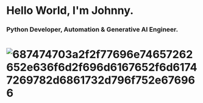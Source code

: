 # Hello World, I'm Johnny. 
### Python Developer, Automation & Generative AI Engineer.
# ![687474703a2f2f77696e74657262652e636f6d2f696d6167652f6d61747269782d6861732d796f752e676966](https://github.com/user-attachments/assets/970efb06-e15e-4b93-bbf6-dea82afb66c1)
